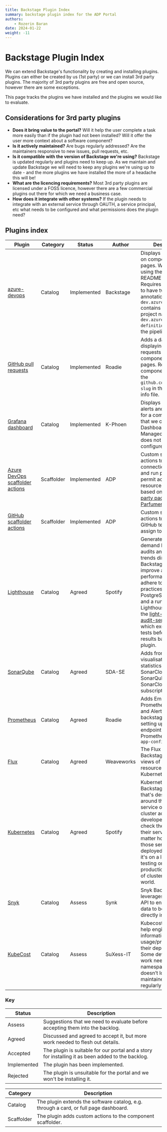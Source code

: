 ```yaml
---
title: Backstage Plugin Index
summary: backstage plugin index for the ADP Portal
authors:
    - Rozerin Baran
date: 2024-01-22
weight: -11
---
```


# Backstage Plugin Index

We can extend Backstage's functionality by creating and installing plugins. Plugins can either be created by us (1st party) or we can install 3rd party plugins. The majority of 3rd party plugins are free and open source, however there are some exceptions.

This page tracks the plugins we have installed and the plugins we would like to evaluate.

## Considerations for 3rd party plugins

* **Does it bring value to the portal?** Will it help the user complete a task more easily than if the plugin had not been installed? Will it offer the user more context about a software component?
* **Is it actively maintained?** Are bugs regularly addressed? Are the maintainers responsive to new issues, pull requests, etc.
* **Is it compatible with the version of Backstage we're using?** Backstage is updated regularly and plugins need to keep up. As we maintain and update Backstage we will need to keep any plugins we're using up to date - and the more plugins we have installed the more of a headache this will be!
* **What are the licencing requirements?** Most 3rd party plugins are licensed under a FOSS licence, however there are a few commercial plugins out there for which we need a business case.
* **How does it integrate with other systems?** If the plugin needs to integrate with an external service through OAUTH, a service principal, etc what needs to be configured and what permissions does the plugin need?

## Plugins index

| Plugin | Category | Status | Author | Description |
|--------|----------|--------|--------|-------------|
| [azure-devops](https://github.com/backstage/backstage/tree/master/plugins/azure-devops) | Catalog |  Implemented | Backstage | Displays Pipeline runs on component entity pages. We're not using the repos or README features. Requires components to have two annotations - `dev.azure.com/project` contains the ADO project name and `dev.azure.com/build-definition` contains the pipeline name.
| [GitHub pull requests](https://github.com/RoadieHQ/roadie-backstage-plugins/tree/main/plugins/frontend/backstage-plugin-github-pull-requests) | Catalog | Implemented | Roadie | Adds a dashboard displaying GitHub pull requests on component entity pages. Requires components to have the `github.com/project-slug` in their catalog-info file. |
| [Grafana dashboard](https://github.com/K-Phoen/backstage-plugin-grafana) | Catalog | Implemented | K-Phoen | Displays Grafana alerts and dashboards for a component. Note that we cannot use the Dashboard embed - Managed Grafana does not allow us to configure embedding.
| [Azure DevOps scaffolder actions](https://github.com/DEFRA/adp-portal/tree/main/app/plugins/scaffolder-backend-module-adp-scaffolder-actions/src/actions/azure-devops) | Scaffolder | Implemented | ADP | Custom scaffolder actions to get service connections, create and run pipelines, and permit access to ADO resources. Loosely based on the [3rd party package by Parfumerie Douglas](https://github.com/Parfuemerie-Douglas/scaffolder-backend-module-azure-pipelines). |
| [GitHub scaffolder actions](https://github.com/DEFRA/adp-portal/tree/main/app/plugins/scaffolder-backend-module-adp-scaffolder-actions/src/actions/github) | Scaffolder | Implemented | ADP | Custom scaffolder actions to create GitHub teams and assign to repositories.
| [Lighthouse](https://github.com/backstage/backstage/tree/master/plugins/lighthouse) | Catalog | Agreed | Spotify | Generates on-demand Lighthouse audits and tracks trends directly in Backstage. Helps to improve accessibility, performance and adhere to best practices. Requires PostgreSQL database and a running Lighthouse instance of the [light-house-audit-service](https://github.com/spotify/lighthouse-audit-service) API which executes the tests before sending results back to the plugin. 
| [SonarQube](https://github.com/backstage/backstage/tree/master/plugins/sonarqube) | Catalog | Agreed | SDA-SE | Adds frontend visualisation of code statistics from SonarCloud or SonarQube. Requires SonarCloud subscription
| [Prometheus](https://www.npmjs.com/package/@roadiehq/backstage-plugin-prometheus?activeTab=readme) | Catalog | Agreed | Roadie | Adds Embedded Prometheus Graphs and Alerts into backstage. Requires setting up a new proxy endpoint for the Prometheus API in the `app-config.yaml` 
|[Flux](https://github.com/weaveworks/weaveworks-backstage/tree/main/plugins/backstage-plugin-flux#readme) | Catalog | Agreed | Weaveworks | The Flux plugin for Backstage provides views of Flux resources available in Kubernetes clusters.
|[Kubernetes](https://backstage.io/docs/features/kubernetes/) | Catalog | Agreed | Spotify | Kubernetes in Backstage is a tool that's designed around the needs of service owners, not cluster admins. Now developers can easily check the health of their services no matter how or where those services are deployed — whether it's on a local host for testing or in production on dozens of clusters around the world.
| [Snyk](https://github.com/snyk-tech-services/backstage-plugin-snyk/blob/main/README.md) | Catalog | Assess | Synk | Snyk Backstage plugin leverages the Snyk API to enable Snyk data to be visualized directly in Backstage. 
| [KubeCost](https://github.com/suxess-it/backstage-plugin-kubecost/blob/main/README.md) | Catalog | Assess | SuXess-IT | Kubecost is a plugin to help engineers get information about cost usage/prediction of their deployment. Some development work needed around namespaces​. It doesn’t look regularly maintained or updated regularly


 


### Key

| Status      | Description                                                                                       |
|-------------|---------------------------------------------------------------------------------------------------|
| Assess      | Suggestions that we need to evaluate before accepting them into the backlog.   
| Agreed      | Discussed and agreed to accept it, but more work needed to flesh out details.                   |
| Accepted    | The plugin is suitable for our portal and a story for installing it as been added to the backlog. |
| Implemented | The plugin has been implemented.                                                                  |
| Rejected    | The plugin is unsuitable for the portal and we won't be installing it.                            |

| Category   | Description                                                                           |
|------------|---------------------------------------------------------------------------------------|
| Catalog    | The plugin extends the software catalog, e.g. through a card, or full page dashboard. |
| Scaffolder | The plugin adds custom actions to the component scaffolder.                           |